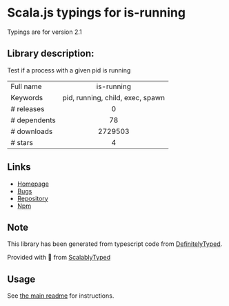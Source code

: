 
# Scala.js typings for is-running

Typings are for version 2.1

## Library description:
Test if a process with a given pid is running

|                    |                 |
| ------------------ | :-------------: |
| Full name          | is-running |
| Keywords           | pid, running, child, exec, spawn |
| # releases         | 0 |
| # dependents       | 78 |
| # downloads        | 2729503 |
| # stars            | 4 |

## Links
- [Homepage](https://github.com/nisaacson/is-running#readme)
- [Bugs](https://github.com/nisaacson/is-running/issues)
- [Repository](https://github.com/nisaacson/is-running)
- [Npm](https://www.npmjs.com/package/is-running)
    


## Note
This library has been generated from typescript code from [DefinitelyTyped](https://definitelytyped.org).

Provided with :purple_heart: from [ScalablyTyped](https://github.com/oyvindberg/ScalablyTyped)

## Usage
See [the main readme](../../readme.md) for instructions.


